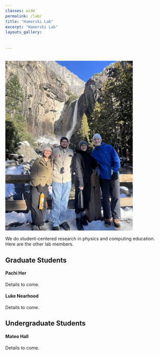 ```yaml
---
classes: wide
permalink: /lab/
title: "Hamerski Lab"
excerpt: "Hamerski Lab"
layouts_gallery:

    
---
```


<br />

<img src="/assets/images/yosemite-falls.jpg" width="400" title="Lab trip to Yosemite on the way to APS 2025. Featuring collaborator Danielle Skinner too!"/>

We do student-centered research in physics and computing education. Here are the other lab members.

## Graduate Students

#### Pachi Her

Details to come.

#### Luke Nearhood

Details to come.

## Undergraduate Students

#### Mateo Hall

Details to come.